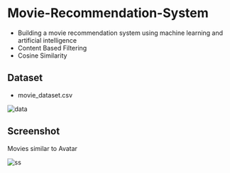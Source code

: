 # Movie-Recommendation-System
* Building a movie recommendation system using machine learning and artificial intelligence
* Content Based Filtering
* Cosine Similarity

## Dataset
* movie_dataset.csv

![data](https://user-images.githubusercontent.com/68106718/133880117-d648b519-bdae-46f4-b83e-f30ecc43bd29.png)

## Screenshot
Movies similar to Avatar

![ss](https://user-images.githubusercontent.com/68106718/133880160-d3f7bc66-22ad-426e-b340-b14a22cd4710.png)

